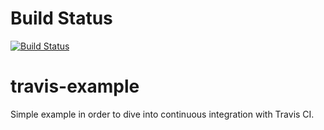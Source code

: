 # Build Status
[![Build Status](https://travis-ci.org/htsili/travis-example.svg?branch=master)](https://travis-ci.org/htsili/travis-example)

# travis-example
Simple example in order to dive into continuous integration with Travis CI.
